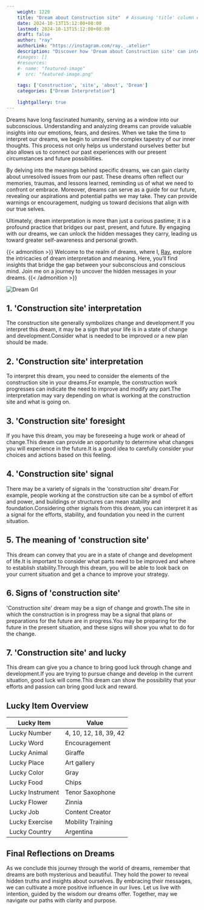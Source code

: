 ```yaml
---
    weight: 1220
    title: "Dream about Construction site"  # Assuming 'title' column exists
    date: 2024-10-13T15:12:00+08:00
    lastmod: 2024-10-13T15:12:00+08:00
    draft: false
    author: "ray"
    authorLink: "https://instagram.com/ray._.atelier"
    description: "Discover how 'Dream about Construction site' can interpret your future and uncover its significant meanings in your life."
    #images: []
    #resources:
    #- name: "featured-image"
    #  src: "featured-image.png"
    
    tags: ['Construction', 'site', 'about', 'Dream']
    categories: ["Dream Interpretation"]
    
    lightgallery: true
---
```

    
Dreams have long fascinated humanity, serving as a window into our subconscious. Understanding and analyzing dreams can provide valuable insights into our emotions, fears, and desires. When we take the time to interpret our dreams, we begin to unravel the complex tapestry of our inner thoughts. This process not only helps us understand ourselves better but also allows us to connect our past experiences with our present circumstances and future possibilities.

By delving into the meanings behind specific dreams, we can gain clarity about unresolved issues from our past. These dreams often reflect our memories, traumas, and lessons learned, reminding us of what we need to confront or embrace. Moreover, dreams can serve as a guide for our future, revealing our aspirations and potential paths we may take. They can provide warnings or encouragement, nudging us toward decisions that align with our true selves.

Ultimately, dream interpretation is more than just a curious pastime; it is a profound practice that bridges our past, present, and future. By engaging with our dreams, we can unlock the hidden messages they carry, leading us toward greater self-awareness and personal growth.

{{< admonition >}}
Welcome to the realm of dreams, where I, [Ray](https://instagram.com/ray._.atelier), explore the intricacies of dream interpretation and meaning. Here, you’ll find insights that bridge the gap between your subconscious and conscious mind. Join me on a journey to uncover the hidden messages in your dreams.
{{< /admonition >}}

![Dream Grl](https://cdn.pixabay.com/photo/2017/11/02/03/35/gothic-2910057_1280.jpg "Dream Grl")

## 1. 'Construction site' interpretation
The construction site generally symbolizes change and development.If you interpret this dream, it may be a sign that your life is in a state of change and development.Consider what is needed to be improved or a new plan should be made.

## 2. 'Construction site' interpretation
To interpret this dream, you need to consider the elements of the construction site in your dreams.For example, the construction work progresses can indicate the need to improve and modify any part.The interpretation may vary depending on what is working at the construction site and what is going on.

## 3. 'Construction site' foresight
If you have this dream, you may be foreseeing a huge work or ahead of change.This dream can provide an opportunity to determine what changes you will experience in the future.It is a good idea to carefully consider your choices and actions based on this feeling.

## 4. 'Construction site' signal
There may be a variety of signals in the 'construction site' dream.For example, people working at the construction site can be a symbol of effort and power, and buildings or structures can mean stability and foundation.Considering other signals from this dream, you can interpret it as a signal for the efforts, stability, and foundation you need in the current situation.

## 5. The meaning of 'construction site'
This dream can convey that you are in a state of change and development of life.It is important to consider what parts need to be improved and where to establish stability.Through this dream, you will be able to look back on your current situation and get a chance to improve your strategy.

## 6. Signs of 'construction site'
'Construction site' dream may be a sign of change and growth.The site in which the construction is in progress may be a signal that plans or preparations for the future are in progress.You may be preparing for the future in the present situation, and these signs will show you what to do for the change.

## 7. 'Construction site' and lucky
This dream can give you a chance to bring good luck through change and development.If you are trying to pursue change and develop in the current situation, good luck will come.This dream can show the possibility that your efforts and passion can bring good luck and reward.

## Lucky Item Overview
| Lucky Item          | Value              |
|---------------|--------------------|
| Lucky Number        | 4, 10, 12, 18, 39, 42  |
| Lucky Word          | Encouragement |
| Lucky Animal        | Giraffe |
| Lucky Place         | Art gallery     |
| Lucky Color         | Gray     |
| Lucky Food          | Chips      |
| Lucky Instrument    | Tenor Saxophone |
| Lucky Flower        | Zinnia    |
| Lucky Job           | Content Creator       |
| Lucky Exercise      | Mobility Training  |
| Lucky Country       | Argentina    |


##  Final Reflections on Dreams

As we conclude this journey through the world of dreams, remember that dreams are both mysterious and beautiful. They hold the power to reveal hidden truths and insights about ourselves. By embracing their messages, we can cultivate a more positive influence in our lives. Let us live with intention, guided by the wisdom our dreams offer. Together, may we navigate our paths with clarity and purpose.

